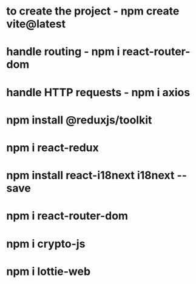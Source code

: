 # to create the project - npm create vite@latest
# handle routing - npm i react-router-dom
# handle HTTP requests - npm i axios


# npm install @reduxjs/toolkit
# npm i react-redux

# npm install react-i18next i18next --save
# npm i react-router-dom
# npm i crypto-js
# npm i lottie-web